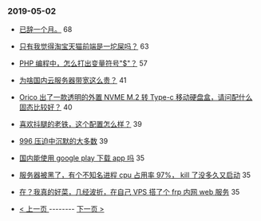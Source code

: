### 2019-05-02 
- [已辞一个月。](https://www.v2ex.com/t/560484) 68
- [只有我觉得淘宝天猫前端是一坨屎吗？](https://www.v2ex.com/t/560465) 63
- [PHP 编程中，怎么打出变量符号"$"？](https://www.v2ex.com/t/560447) 57
- [为啥国内云服务器带宽这么贵？](https://www.v2ex.com/t/560405) 41
- [Orico 出了一款透明的外置 NVME M.2 转 Type-c 移动硬盘盒，请问配什么固态比较好？](https://www.v2ex.com/t/560404) 40
- [喜欢抖腿的老铁，这个配置怎么样？](https://www.v2ex.com/t/560458) 39
- [996 压迫中沉默的大多数](https://www.v2ex.com/t/560531) 39
- [国内能使用 google play 下载 app 吗](https://www.v2ex.com/t/560420) 35
- [服务器被黑了，有个不知名进程 cpu 占用率 97%， kill 了没多久又启动](https://www.v2ex.com/t/560438) 35
- [在？我真的好菜，几经波折，在自己 VPS 搭了个 frp 内网 web 服务](https://www.v2ex.com/t/560441) 35 

- [ < 上一页 ](https://github.com/able8/v2ex-hot-record/blob/master/2019-05-01.md) -------- [ 下一页 > ](https://github.com/able8/v2ex-hot-record/blob/master/2019-05-03.md)